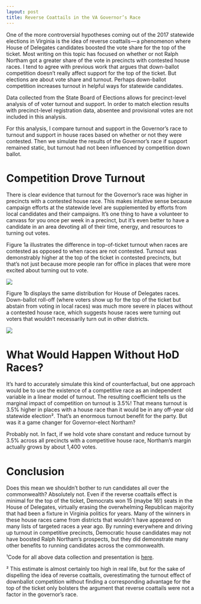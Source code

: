 ```yaml
---
layout: post
title: Reverse Coattails in the VA Governor’s Race
---
```

One of the more controversial hypotheses coming out of the 2017 statewide elections in Virginia is the idea of reverse coattails — a phenomenon where House of Delegates candidates boosted the vote share for the top of the ticket. Most writing on this topic has focused on whether or not Ralph Northam got a greater share of the vote in precincts with contested house races. I tend to agree with previous work that argues that down-ballot competition doesn’t really affect support for the top of the ticket. But elections are about vote share and turnout. Perhaps down-ballot competition increases turnout in helpful ways for statewide candidates.

Data collected from the State Board of Elections allows for precinct-level analysis of of voter turnout and support. In order to match election results with precinct-level registration data, absentee and provisional votes are not included in this analysis.

For this analysis, I compare turnout and support in the Governor’s race to turnout and support in house races based on whether or not they were contested. Then we simulate the results of the Governor’s race if support remained static, but turnout had not been influenced by competition down ballot.

# Competition Drove Turnout
There is clear evidence that turnout for the Governor’s race was higher in precincts with a contested house race. This makes intuitive sense because campaign efforts at the statewide level are supplemented by efforts from local candidates and their campaigns. It’s one thing to have a volunteer to canvass for you once per week in a precinct, but it’s even better to have a candidate in an area devoting all of their time, energy, and resources to turning out votes.

Figure 1a illustrates the difference in top-of-ticket turnout when races are contested as opposed to when races are not contested. Turnout was demonstrably higher at the top of the ticket in contested precincts, but that’s not just because more people ran for office in places that were more excited about turning out to vote.

<p> 
  <img src="https://joshyazman.github.io/images/reverse-coattails-vagov2017/image1.png#center"/>
</p>

Figure 1b displays the same distribution for House of Delegates races. Down-ballot roll-off (where voters show up for the top of the ticket but abstain from voting in local races) was much more severe in places without a contested house race, which suggests house races were turning out voters that wouldn’t necessarily turn out in other districts.

<p> 
  <img src="https://joshyazman.github.io/images/reverse-coattails-vagov2017/image2.png#center"/>
</p>

# What Would Happen Without HoD Races?
It’s hard to accurately simulate this kind of counterfactual, but one approach would be to use the existence of a competitive race as an independent variable in a linear model of turnout. The resulting coefficient tells us the marginal impact of competition on turnout is 3.5%! That means turnout is 3.5% higher in places with a house race than it would be in any off-year old statewide election². That’s an enormous turnout benefit for the party. But was it a game changer for Governor-elect Northam?

Probably not. In fact, if we hold vote share constant and reduce turnout by 3.5% across all precincts with a competitive house race, Northam’s margin actually grows by about 1,400 votes.

# Conclusion
Does this mean we shouldn’t bother to run candidates all over the commonwealth? Absolutely not. Even if the reverse coattails effect is minimal for the top of the ticket, Democrats won 15 (maybe 16!) seats in the House of Delegates, virtually erasing the overwhelming Republican majority that had been a fixture in Virginia politics for years. Many of the winners in these house races came from districts that wouldn’t have appeared on many lists of targeted races a year ago. By running everywhere and driving up turnout in competitive precincts, Democratic house candidates may not have boosted Ralph Northam’s prospects, but they did demonstrate many other benefits to running candidates across the commonwealth.

¹Code for all above data collection and presentation is [here](https://github.com/joshyazman/medium-posts/tree/master/reverse-coattails-2017hod).

² This estimate is almost certainly too high in real life, but for the sake of dispelling the idea of reverse coattails, overestimating the turnout effect of downballot competition without finding a corresponding advantage for the top of the ticket only bolsters the argument that reverse coattails were not a factor in the governor’s race.
